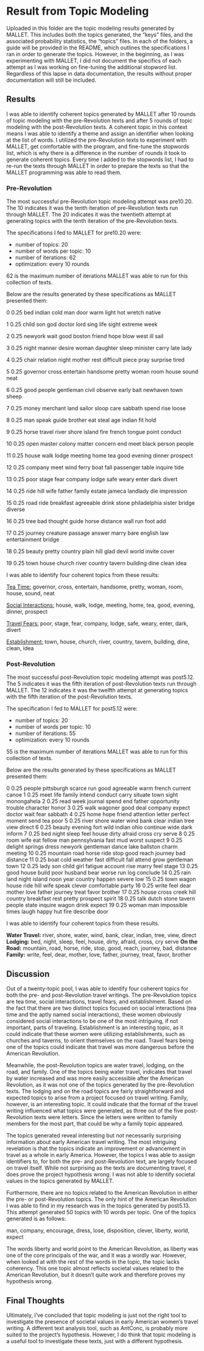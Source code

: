 # Result from Topic Modeling

Uploaded in this folder are the topic modeling results generated by MALLET. This includes both the topics generated, the “keys” files, and the associated probability statistics, the “topics” files. In each of the folders, a guide will be provided in the README, which outlines the specifications I ran in order to generate the topics. However, in the beginning, as I was experimenting with MALLET, I did not document the specifics of each attempt as I was working on fine-tuning the additional stopword list. Regardless of this lapse in data documentation, the results without proper documentation will still be included.

## Results

I was able to identify coherent topics generated by MALLET after 10 rounds of topic modeling with the pre-Revolution texts and after 5 rounds of topic modeling with the post-Revolution texts. A coherent topic in this context means I was able to identify a theme and assign an identifier when looking at the list of words. I utilized the pre-Revolution texts to experiment with MALLET, get comfortable with the program, and fine-tune the stopwords list, which is why there is a difference in the number of rounds it took to generate coherent topics. Every time I added to the stopwords list, I had to re-run the texts through MALLET in order to prepare the texts so that the MALLET programming was able to read them.

### Pre-Revolution

The most successful pre-Revolution topic modeling attempt was pre10.20. The 10 indicates it was the tenth iteration of pre-Revolution texts run through MALLET. The 20 indicates it was the twentieth attempt at generating topics with the tenth iteration of the pre-Revolution texts.

The specifications I fed to MALLET for pre10.20 were:
* number of topics: 20
* number of words per topic: 10
* number of iterations: 62
* optimization: every 10 rounds

62 is the maximum number of iterations MALLET was able to run for this collection of texts.

Below are the results generated by these specifications as MALLET presented them:

0	0.25	bed indian cold man door warm light hot wretch native 

1	0.25	child son god doctor lord sing life sight extreme week 

2	0.25	newyork wait good boston friend hope blow west ill sail 

3	0.25	night manner desire woman daughter sleep minister carry late lady 

4	0.25	chair relation night mother rest difficult piece pray surprise tired 

5	0.25	governor cross entertain handsome pretty woman room house sound neat 

6	0.25	good people gentleman civil observe early bait newhaven town sheep 

7	0.25	money merchant land sailor sloop care sabbath spend rise loose 

8	0.25	man speak guide brother eat steal age indian fit hold 

9	0.25	horse travel river shore island fire french tongue point conduct 

10	0.25	open master colony matter concern end meet black person people 

11	0.25	house walk lodge meeting home tea good evening dinner prospect 

12	0.25	company meet wind ferry boat fall passenger table inquire tide 

13	0.25	poor stage fear company lodge safe weary enter dark divert 

14	0.25	ride hill wife father family estate jameca landlady die impression 

15	0.25	road ride breakfast agreeable drink stone philadelphia sister bridge diverse 

16	0.25	tree bad thought guide horse distance wall run foot add 

17	0.25	journey creature passage answer marry bare english law entertainment bridge 

18	0.25	beauty pretty country plain hill glad devil world invite cover 

19	0.25	town house church river country tavern building dine clean idea 

I was able to identify four coherent topics from these results:

<ins>Tea Time:</ins> governor, cross, entertain, handsome, pretty, woman, room, house, sound, neat

<ins>Social Interactions:</ins> house, walk, lodge, meeting, home, tea, good, evening, dinner, prospect

<ins>Travel Fears:</ins> poor, stage, fear, company, lodge, safe, weary, enter, dark, divert

<ins>Establishment:</ins> town, house, church, river, country, tavern, building, dine, clean, idea

### Post-Revolution

The most successful post-Revolution topic modeling attempt was post5.12. The 5 indicates it was the fifth iteration of post-Revolution texts run through MALLET. The 12 indicates it was the twelfth attempt at generating topics with the fifth iteration of the post-Revolution texts.

The specification I fed to MALLET for post5.12 were:
* number of topics: 20
* number of words per topic: 10
* number of iterations: 55 
* optimization: every 10 rounds

55 is the maximum number of iterations MALLET was able to run for this collection of texts.

Below are the results generated by these specifications as MALLET presented them:

0	0.25	people pittsburgh scarce run good agreeable warm french current canoe 
1	0.25	meet life family intend conduct carry situate town sight monongahela 
2	0.25	read week journal spend end father opportunity trouble character honor 
3	0.25	walk wagoner good deal company expect doctor wait fear sabbath 
4	0.25	home hope friend attention letter perfect moment send tea poor 
5	0.25	river shore water wind bank clear indian tree view direct 
6	0.25	beauty evening fort wild indian ohio continue wide dark inform 
7	0.25	bed night sleep feel house dirty afraid cross cry serve 
8	0.25	room wife eat fellow man pennsylvania fast mud worst suspect 
9	0.25	delight springs dress newyork gentleman dance lake ballston charm meeting 
10	0.25	mountain road horse ride stop good reach journey bad distance 
11	0.25	boat cold weather fast difficult fall attend grow gentleman town 
12	0.25	lady son child girl fatigue account rise marry feel stage 
13	0.25	good house build poor husband bear worse run log conclude 
14	0.25	rain land night island noon year country happen severe low 
15	0.25	town wagon house ride hill wife speak clever comfortable party 
16	0.25	write feel dear mother love father journey treat favor brother 
17	0.25	house cross creek hill country breakfast rest pretty prospect spirit 
18	0.25	talk dutch stone tavern people state inquire wagon drink expect 
19	0.25	woman man impossible times laugh happy hut fire describe door 

I was able to identify four coherent topics from these results.

**Water Travel:** river, shore, water, wind, bank, clear, indian, tree, view, direct
**Lodging:** bed, night, sleep, feel, house, dirty, afraid, cross, cry serve
**On the Road:** mountain, road, horse, ride, stop, good, reach, journey, bad, distance
**Family:** write, feel, dear, mother, love, father, journey, treat, favor, brother

## Discussion

Out of a twenty-topic pool, I was able to identify four coherent topics for both the pre- and post-Revolution travel writings. The pre-Revolution topics are tea time, social interactions, travel fears, and establishment. Based on the fact that there are two distinct topics focused on social interactions (tea time and the aptly named social interactions), these women obviously considered social interactions to be one of the most intriguing, if not important, parts of traveling. Establishment is an interesting topic, as it could indicate that these women were utilizing establishments, such as churches and taverns, to orient themselves on the road. Travel fears being one of the topics could indicate that travel was more dangerous before the American Revolution.

Meanwhile, the post-Revolution topics are water travel, lodging, on the road, and family. One of the topics being water travel, indicates that travel by water increased and was more easily accessible after the American Revolution, as it was not one of the topics generated by the pre-Revolution texts. The lodging and on the road topics are fairly straightforward and expected topics to arise from a project focused on travel writing. Family, however, is an interesting topic. It could indicate that the format of the travel writing influenced what topics were generated, as three out of the five post-Revolution texts were letters. Since the letters were written to family members for the most part, that could be why a family topic appeared. 

The topics generated reveal interesting but not necessarily surprising information about early American travel writing. The most intriguing revelation is that the topics indicate an improvement or advancement in travel as a whole in early America. However, the topics I was able to assign identifiers to, for both the pre- and post-Revolution text, are largely focused on travel itself. While not surprising as the texts are documenting travel, it does prove the project hypothesis wrong. I was not able to identify societal values in the topics generated by MALLET.

Furthermore, there are no topics related to the American Revolution in either the pre- or post-Revolution topics. The only hint of the American Revolution I was able to find in my research was in the topics generated by post5.13. This attempt generated 50 topics with 10 words per topic. One of the topics generated is as follows:

man, company, encourage, dress, lose, disposition, clever, liberty, world, expect

The words liberty and world point to the American Revolution, as liberty was one of the core principals of the war, and it was a wordly war. However, when looked at with the rest of the words in the topic, the topic lacks coherency. This one topic almost reflects societal values related to the American Revolution, but it doesn’t quite work and therefore proves my hypothesis wrong.

## Final Thoughts

Ultimately, I’ve concluded that topic modeling is just not the right tool to investigate the presence of societal values in early American women’s travel writing. A different text analysis tool, such as AntConc, is probably more suited to the project’s hypothesis. However, I do think that topic modeling is a useful tool to investigate these texts, just with a different hypothesis.
